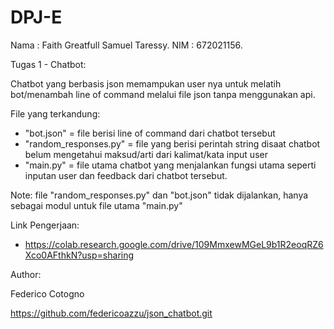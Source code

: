 # DPJ-E

Nama    : Faith Greatfull Samuel Taressy.
NIM     : 672021156.


Tugas 1 - Chatbot:

Chatbot yang berbasis json memampukan user nya untuk melatih bot/menambah line of command melalui file json tanpa menggunakan api.

File yang terkandung:
- "bot.json"                        = file berisi line of command dari chatbot tersebut
- "random_responses.py"             = file yang berisi perintah string disaat chatbot belum mengetahui maksud/arti dari kalimat/kata input user
- "main.py"  = file utama chatbot yang menjalankan fungsi utama seperti inputan user dan feedback dari chatbot tersebut.

Note:
file "random_responses.py" dan "bot.json" tidak dijalankan, hanya sebagai modul untuk file utama "main.py"

Link Pengerjaan:
- https://colab.research.google.com/drive/109MmxewMGeL9b1R2eoqRZ6Xco0AFthkN?usp=sharing


Author:

Federico Cotogno

https://github.com/federicoazzu/json_chatbot.git
